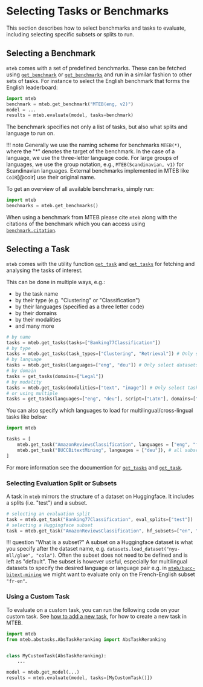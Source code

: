 # Selecting Tasks or Benchmarks

This section describes how to select benchmarks and tasks to evaluate, including selecting specific subsets or splits to run.

## Selecting a Benchmark

`mteb` comes with a set of predefined benchmarks. These can be fetched using [`get_benchmark`](../api/benchmark.md#mteb.get_benchmark) or [`get_benchmarks`](../api/benchmark.md#mteb.get_benchmarks) and run in a similar fashion to other sets of tasks.
For instance to select the English benchmark that forms the English leaderboard:

```python
import mteb
benchmark = mteb.get_benchmark("MTEB(eng, v2)")
model = ...
results = mteb.evaluate(model, tasks=benchmark)
```

The benchmark specifies not only a list of tasks, but also what splits and language to run on.

!!! note
    Generally we use the naming scheme for benchmarks `MTEB(*)`, where the "*" denotes the target of the benchmark.
    In the case of a language, we use the three-letter language code.
    For large groups of languages, we use the group notation, e.g., `MTEB(Scandinavian, v1)` for Scandinavian languages.
    External benchmarks implemented in MTEB like `CoIR`[@coir] use their original name.

To get an overview of all available benchmarks, simply run:

```python
import mteb
benchmarks = mteb.get_benchmarks()
```

When using a benchmark from MTEB please cite `mteb` along with the citations of the benchmark which you can access using [`benchmark.citation`](../api/benchmark.md#mteb.Benchmark).

## Selecting a Task

`mteb` comes with the utility function [`get_task`](missing) and [`get_tasks`](missing) for fetching and analysing the tasks of interest.

This can be done in multiple ways, e.g.:

* by the task name
* by their type (e.g. "Clustering" or "Classification")
* by their languages (specified as a three letter code)
* by their domains
* by their modalities
* and many more

```python
# by name
tasks = mteb.get_tasks(tasks=["Banking77Classification"])
# by type
tasks = mteb.get_tasks(task_types=["Clustering", "Retrieval"]) # Only select clustering and retrieval tasks
# by language
tasks = mteb.get_tasks(languages=["eng", "deu"]) # Only select datasets which contain "eng" or "deu" (iso 639-3 codes)
# by domain
tasks = get_tasks(domains=["Legal"])
# by modality
tasks = mteb.get_tasks(modalities=["text", "image"]) # Only select tasks with text or image modalities
# or using multiple
tasks = get_tasks(languages=["eng", "deu"], script=["Latn"], domains=["Legal"])
```


You can also specify which languages to load for multilingual/cross-lingual tasks like below:

```python
import mteb

tasks = [
    mteb.get_task("AmazonReviewsClassification", languages = ["eng", "fra"]),
    mteb.get_task("BUCCBitextMining", languages = ["deu"]), # all subsets containing "deu"
]
```
For more information see the documention for [`get_tasks`](missing) and [`get_task`](missing).

### Selecting Evaluation Split or Subsets
A task in `mteb` mirrors the structure of a dataset on Huggingface. It includes a splits (i.e. "test") and a subset.

```python
# selecting an evaluation split
task = mteb.get_task("Banking77Classification", eval_splits=["test"])
# selecting a Huggingface subset
task = mteb.get_task("AmazonReviewsClassification", hf_subsets=["en", "fr"])
```

!!! question "What is a subset?"
    A subset on a Huggingface dataset is what you specify after the dataset name, e.g. `datasets.load_dataset("nyu-mll/glue", "cola")`.
    Often the subset does not need to be defined and is left as "default". The subset is however useful, especially for multilingual datasets to specify the
    desired language or language pair e.g. in [`mteb/bucc-bitext-mining`](https://huggingface.co/datasets/mteb/bucc-bitext-mining) we might want to evaluate only on the French-English subset `"fr-en"`.


### Using a Custom Task

To evaluate on a custom task, you can run the following code on your custom task.
See [how to add a new task](https://github.com/embeddings-benchmark/mteb/blob/main/docs/adding_a_dataset.md), for how to create a new task in MTEB.


```python
import mteb
from mteb.abstasks.AbsTaskReranking import AbsTaskReranking


class MyCustomTask(AbsTaskReranking):
    ...

model = mteb.get_model(...)
results = mteb.evaluate(model, tasks=[MyCustomTask()])
```


